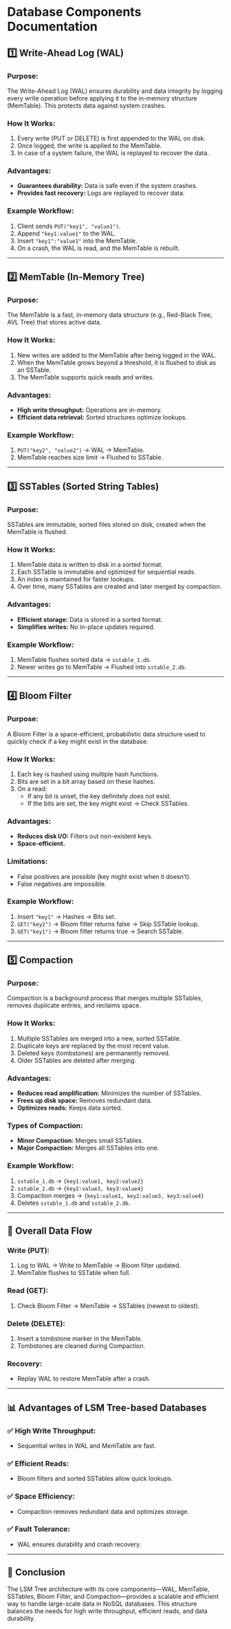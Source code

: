 # Database Components Documentation

## 1️⃣ Write-Ahead Log (WAL)

### Purpose:
The Write-Ahead Log (WAL) ensures durability and data integrity by logging every write operation before applying it to the in-memory structure (MemTable). This protects data against system crashes.

### How It Works:
1. Every write (PUT or DELETE) is first appended to the WAL on disk.
2. Once logged, the write is applied to the MemTable.
3. In case of a system failure, the WAL is replayed to recover the data.

### Advantages:
- **Guarantees durability:** Data is safe even if the system crashes.
- **Provides fast recovery:** Logs are replayed to recover data.

### Example Workflow:
1. Client sends `PUT("key1", "value1")`.
2. Append `"key1:value1"` to the WAL.
3. Insert `"key1":"value1"` into the MemTable.
4. On a crash, the WAL is read, and the MemTable is rebuilt.

---

## 2️⃣ MemTable (In-Memory Tree)

### Purpose:
The MemTable is a fast, in-memory data structure (e.g., Red-Black Tree, AVL Tree) that stores active data.

### How It Works:
1. New writes are added to the MemTable after being logged in the WAL.
2. When the MemTable grows beyond a threshold, it is flushed to disk as an SSTable.
3. The MemTable supports quick reads and writes.

### Advantages:
- **High write throughput:** Operations are in-memory.
- **Efficient data retrieval:** Sorted structures optimize lookups.

### Example Workflow:
1. `PUT("key2", "value2")` → WAL → MemTable.
2. MemTable reaches size limit → Flushed to SSTable.

---

## 3️⃣ SSTables (Sorted String Tables)

### Purpose:
SSTables are immutable, sorted files stored on disk, created when the MemTable is flushed.

### How It Works:
1. MemTable data is written to disk in a sorted format.
2. Each SSTable is immutable and optimized for sequential reads.
3. An index is maintained for faster lookups.
4. Over time, many SSTables are created and later merged by compaction.

### Advantages:
- **Efficient storage:** Data is stored in a sorted format.
- **Simplifies writes:** No in-place updates required.

### Example Workflow:
1. MemTable flushes sorted data → `sstable_1.db`.
2. Newer writes go to MemTable → Flushed into `sstable_2.db`.

---

## 4️⃣ Bloom Filter

### Purpose:
A Bloom Filter is a space-efficient, probabilistic data structure used to quickly check if a key might exist in the database.

### How It Works:
1. Each key is hashed using multiple hash functions.
2. Bits are set in a bit array based on these hashes.
3. On a read:
   - If any bit is unset, the key definitely does not exist.
   - If the bits are set, the key might exist → Check SSTables.

### Advantages:
- **Reduces disk I/O:** Filters out non-existent keys.
- **Space-efficient.**

### Limitations:
- False positives are possible (key might exist when it doesn’t).
- False negatives are impossible.

### Example Workflow:
1. Insert `"key1"` → Hashes → Bits set.
2. `GET("key2")` → Bloom filter returns false → Skip SSTable lookup.
3. `GET("key1")` → Bloom filter returns true → Search SSTable.

---

## 5️⃣ Compaction

### Purpose:
Compaction is a background process that merges multiple SSTables, removes duplicate entries, and reclaims space.

### How It Works:
1. Multiple SSTables are merged into a new, sorted SSTable.
2. Duplicate keys are replaced by the most recent value.
3. Deleted keys (tombstones) are permanently removed.
4. Older SSTables are deleted after merging.

### Advantages:
- **Reduces read amplification:** Minimizes the number of SSTables.
- **Frees up disk space:** Removes redundant data.
- **Optimizes reads:** Keeps data sorted.

### Types of Compaction:
- **Minor Compaction:** Merges small SSTables.
- **Major Compaction:** Merges all SSTables into one.

### Example Workflow:
1. `sstable_1.db` → `{key1:value1, key2:value2}`
2. `sstable_2.db` → `{key2:value3, key3:value4}`
3. Compaction merges → `{key1:value1, key2:value3, key3:value4}`
4. Deletes `sstable_1.db` and `sstable_2.db`.

---

## 🔄 Overall Data Flow

### Write (PUT):
1. Log to WAL → Write to MemTable → Bloom filter updated.
2. MemTable flushes to SSTable when full.

### Read (GET):
1. Check Bloom Filter → MemTable → SSTables (newest to oldest).

### Delete (DELETE):
1. Insert a tombstone marker in the MemTable.
2. Tombstones are cleaned during Compaction.

### Recovery:
- Replay WAL to restore MemTable after a crash.

---

## 📊 Advantages of LSM Tree-based Databases

### ✅ High Write Throughput:
- Sequential writes in WAL and MemTable are fast.

### ✅ Efficient Reads:
- Bloom filters and sorted SSTables allow quick lookups.

### ✅ Space Efficiency:
- Compaction removes redundant data and optimizes storage.

### ✅ Fault Tolerance:
- WAL ensures durability and crash recovery.

---

## 📝 Conclusion
The LSM Tree architecture with its core components—WAL, MemTable, SSTables, Bloom Filter, and Compaction—provides a scalable and efficient way to handle large-scale data in NoSQL databases. This structure balances the needs for high write throughput, efficient reads, and data durability.
